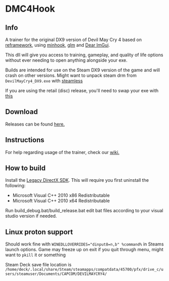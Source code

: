 # DMC4Hook #

## Info
A trainer for the original DX9 version of Devil May Cry 4 based on [reframework](https://github.com/praydog/REFramework/), using [minhook](https://github.com/TsudaKageyu/minhook), [glm](https://github.com/g-truc/glm) and [Dear ImGui](https://github.com/ocornut/imgui).

This dll will give you access to training, gameplay, and quality of life options without ever needing to open anything alongside your exe.

Builds are intended for use on the Steam DX9 version of the game and will crash on other versions. Might want to unpack steam drm from `DevilMayCry4_DX9.exe` with [steamless](https://github.com/atom0s/Steamless)

If you are using the retail (disc) release, you'll need to swap your exe with [this](https://drive.google.com/file/d/1c6F9mnftkz9EuylhUzLpb2eXxNwOwkCi/view)

## Download
Releases can be found [here.](https://github.com/muhopensores/dmc4_hook/releases)

## Instructions
For help regarding usage of the trainer, check our [wiki.](https://github.com/muhopensores/dmc4_hook/wiki)

## How to build
Install the [Legacy DirectX SDK](https://www.microsoft.com/en-us/download/details.aspx?id=6812). This will require you first uninstall the following:
- Microsoft Visual C++ 2010 x86 Redistributable
- Microsoft Visual C++ 2010 x64 Redistributable

Run build_debug.bat/build_release.bat edit bat files according to your visual studio version if needed.

## Linux proton support
Should work fine with `WINEDLLOVERRIDES="dinput8=n,b" %command%` in Steams launch options. Game may freeze up on exit if you quit through menu, might want to `pkill` it or something

Steam Deck save file location is `/home/deck/.local/share/Steam/steamapps/compatdata/45700/pfx/drive_c/users/steamuser/Documents/CAPCOM/DEVILMAYCRY4/`
